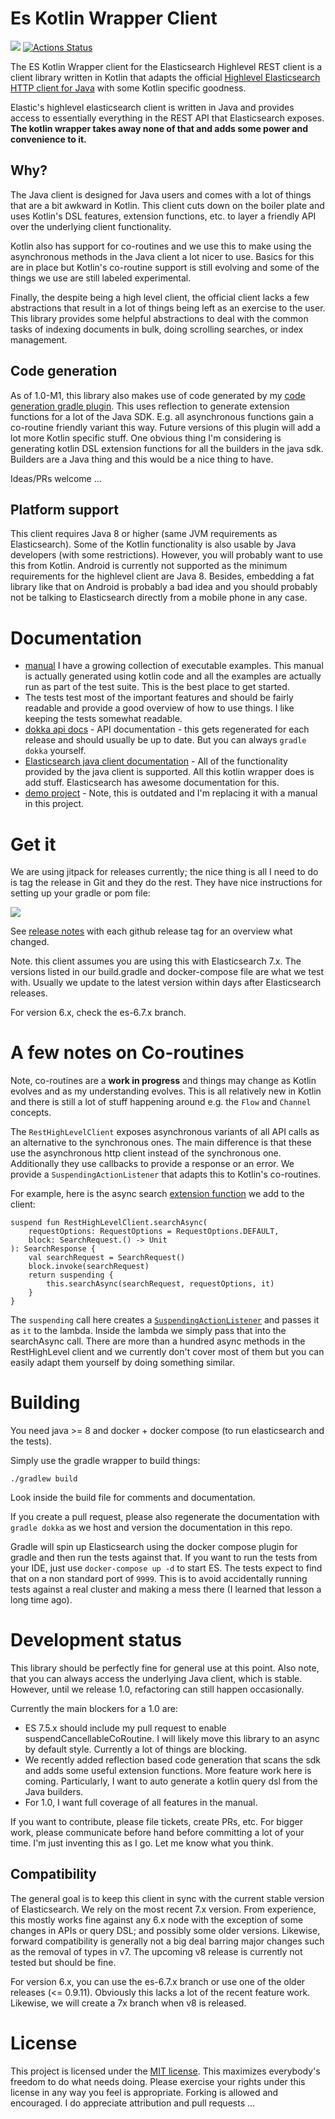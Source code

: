 # Es Kotlin Wrapper Client

[![](https://jitpack.io/v/jillesvangurp/es-kotlin-wrapper-client.svg)](https://jitpack.io/#jillesvangurp/es-kotlin-wrapper-client)
[![Actions Status](https://github.com/jillesvangurp/es-kotlin-wrapper-client/workflows/CI-gradle-build/badge.svg)](https://github.com/jillesvangurp/es-kotlin-wrapper-client/actions)


The ES Kotlin Wrapper client for the Elasticsearch Highlevel REST client is a client library written in Kotlin that 
adapts the official [Highlevel Elasticsearch HTTP client for Java](https://www.elastic.co/guide/en/elasticsearch/client/java-rest/current/java-rest-high.html) with some Kotlin specific goodness. 

Elastic's highlevel elasticsearch client is written in Java and provides access to essentially everything in the 
REST API that Elasticsearch exposes. **The kotlin wrapper takes away none of that and adds some power and convenience to it.**

## Why?

The Java client is designed for Java users and comes with a lot of things that are a bit awkward in Kotlin. 
This client cuts down on the boiler plate and uses Kotlin's DSL features, extension functions, etc. to layer a 
friendly API over the underlying client functionality. 

Kotlin also has support for co-routines and we use this to make using the asynchronous methods in the Java client a 
lot nicer to use. Basics for this are in place but Kotlin's co-routine support is still evolving and some of the things we 
use are still labeled experimental.

Finally, the despite being a high level client, the official client lacks a few abstractions that result in a lot of
things being left as an exercise to the user. This library provides some helpful abstractions to deal with the common
tasks of indexing documents in bulk, doing scrolling searches, or index management.

## Code generation

As of 1.0-M1, this library also makes use of code generated by my 
[code generation gradle plugin](https://github.com/jillesvangurp/es-kotlin-codegen-plugin). This uses 
reflection to generate extension functions for a lot of the Java SDK. E.g. all asynchronous functions gain a 
co-routine friendly variant this way. Future versions of this plugin will add a lot more Kotlin specific stuff. 
One obvious thing I'm considering is generating kotlin DSL extension functions for all the builders in the java sdk. 
Builders are a Java thing and this would be a nice thing to have. 

Ideas/PRs welcome ...

## Platform support

This client requires Java 8 or higher (same JVM requirements as Elasticsearch). Some of the Kotlin functionality 
is also usable by Java developers (with some restrictions). However, you will probably want to use this from Kotlin.
Android is currently not supported as the minimum requirements for the highlevel client are Java 8. Besides, embedding
a fat library like that on Android is probably a bad idea and you should probably not be talking to Elasticsearch 
directly from a mobile phone in any case.

# Documentation

- [manual](manual/index.md) I have a growing collection of executable examples. This manual is 
actually generated using kotlin code and all the examples are actually run as part of the test suite. This is the best
place to get started.
- The tests test most of the important features and should be fairly readable and provide a good overview of
 how to use things. I like keeping the tests somewhat readable.
- [dokka api docs](https://htmlpreview.github.io/?https://github.com/jillesvangurp/es-kotlin-wrapper-client/blob/master/docs/es-kotlin-wrapper-client/index.html) - API documentation - this gets regenerated for each release and should usually be up to date. But you can always `gradle dokka` yourself.
- [Elasticsearch java client documentation](https://www.elastic.co/guide/en/elasticsearch/client/java-rest/current/java-rest-high.html) - All of the functionality provided by the java client is supported. All this kotlin wrapper does is add stuff. Elasticsearch has awesome documentation for this.
- [demo project](https://github.com/jillesvangurp/es-kotlin-demo) - Note, this is outdated and I'm replacing it with a manual in this project.

# Get it

We are using jitpack for releases currently; the nice thing is all I need to do is tag the release in Git and 
they do the rest. They have nice instructions for setting up your gradle or pom file:

[![](https://jitpack.io/v/jillesvangurp/es-kotlin-wrapper-client.svg)](https://jitpack.io/#jillesvangurp/es-kotlin-wrapper-client)

See [release notes](https://github.com/jillesvangurp/es-kotlin-wrapper-client/releases) with each github release 
tag for an overview what changed.

Note. this client assumes you are using this with Elasticsearch 7.x. The versions listed in our build.gradle
and docker-compose file are what we test with. Usually we update to the latest version within days after 
Elasticsearch releases.

For version 6.x, check the es-6.7.x branch.

# A few notes on Co-routines

Note, co-routines are a **work in progress** and things may change as Kotlin evolves and as my understanding evolves. 
This is all relatively new in Kotlin and there is still a lot of stuff happening around e.g. the 
`Flow` and `Channel` concepts.

The `RestHighLevelClient` exposes asynchronous variants of all API calls as an alternative to the synchronous ones. 
The main difference is that these use the asynchronous http client instead of the synchronous one. Additionally 
they use callbacks to provide a response or an error. We provide a `SuspendingActionListener` that adapts this to 
Kotlin's co-routines.

For example, here is the async search [extension function](https://github.com/jillesvangurp/es-kotlin-wrapper-client/blob/master/src/main/kotlin/org/elasticsearch/client/KotlinExtensions.kt) we add to the client:
```
suspend fun RestHighLevelClient.searchAsync(
    requestOptions: RequestOptions = RequestOptions.DEFAULT,
    block: SearchRequest.() -> Unit
): SearchResponse {
    val searchRequest = SearchRequest()
    block.invoke(searchRequest)
    return suspending {
        this.searchAsync(searchRequest, requestOptions, it)
    }
}
```

The `suspending` call here creates a [`SuspendingActionListener`](https://github.com/jillesvangurp/es-kotlin-wrapper-client/blob/master/src/main/kotlin/io/inbot/eskotlinwrapper/SuspendingActionListener.kt) 
and passes it as `it` to the lambda. Inside the lambda we simply pass that into the searchAsync call. There are more 
than a hundred async methods in the RestHighLevel client and we currently don't cover most of them but you can easily 
adapt them yourself by doing something similar.

# Building

You need java >= 8 and docker + docker compose (to run elasticsearch and the tests).

Simply use the gradle wrapper to build things:

```
./gradlew build
```
Look inside the build file for comments and documentation.

If you create a pull request, please also regenerate the documentation with `gradle dokka` as we host and version
the documentation in this repo.

Gradle will spin up Elasticsearch using the docker compose plugin for gradle and then run the tests against that. 
If you want to run the tests from your IDE, just use `docker-compose up -d` to start ES. The tests expect to find 
that on a non standard port of `9999`. This is to avoid accidentally running tests against a real cluster and making 
a mess there (I learned that lesson a long time ago).

# Development status

This library should be perfectly fine for general use at this point. Also note, that you can always access the
 underlying Java client, which is stable. However, until we release 1.0, refactoring can still happen occasionally.

Currently the main blockers for a 1.0 are:

- ES 7.5.x should include my pull request to enable suspendCancellableCoRoutine. I will likely move this library
to an async by default style. Currently a lot of things are blocking.
- We recently added reflection based code generation that scans the sdk and adds some useful extension functions.
More feature work here is coming. Particularly, I want to auto generate a kotlin query dsl from the Java builders.
- For 1.0, I want full coverage of all features in the manual.

If you want to contribute, please file tickets, create PRs, etc. For bigger work, please communicate before hand 
before committing a lot of your time. I'm just inventing this as I go. Let me know what you think.

## Compatibility

The general goal is to keep this client in sync with the current stable version of Elasticsearch. We rely on the most 
recent 7.x version. From experience, this mostly works fine against any 6.x node with the exception of some changes in 
APIs or query DSL; and possibly some older versions. Likewise, forward compatibility is generally not a big deal 
barring major changes such as the removal of types in v7. The upcoming v8 release is currently not tested but should 
be fine. 

For version 6.x, you can use the es-6.7.x branch or use one of the older releases (<= 0.9.11). Obviously this lacks a 
lot of the recent feature work. Likewise, we will create a 7x branch when v8 is released.

# License

This project is licensed under the [MIT license](LICENSE). This maximizes everybody's freedom to do what needs doing. 
Please exercise your rights under this license in any way you feel is appropriate. Forking is allowed and encouraged. 
I do appreciate attribution and pull requests ...


